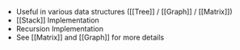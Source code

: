 - Useful in various data structures ([[Tree]] / [[Graph]] / [[Matrix]])
- [[Stack]] Implementation
- Recursion Implementation
- See [[Matrix]] and [[Graph]] for more details